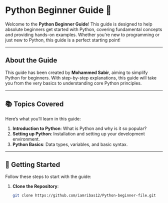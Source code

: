 # Python Beginner Guide 📘

Welcome to the **Python Beginner Guide**! This guide is designed to help absolute beginners get started with Python, covering fundamental concepts and providing hands-on examples. Whether you're new to programming or just new to Python, this guide is a perfect starting point!

---

## About the Guide

This guide has been created by **Mohammed Sabir**, aiming to simplify Python for beginners. With step-by-step explanations, this guide will take you from the very basics to understanding core Python principles.

---

## 📚 Topics Covered

Here’s what you’ll learn in this guide:

1. **Introduction to Python**: What is Python and why is it so popular?
2. **Setting up Python**: Installation and setting up your development environment.
3. **Python Basics**: Data types, variables, and basic syntax.
<!-- 4. **Control Flow**: Loops, conditionals, and logical operators.
5. **Functions**: Creating and using functions in Python.
6. **Data Structures**: Lists, tuples, dictionaries, and sets.
7. **Modules and Libraries**: Using built-in and third-party libraries.
8. **File Handling**: Reading from and writing to files.
9. **Error Handling**: Try-except blocks for handling exceptions.
10. **Project**: A small beginner-friendly project to apply everything you've learned. -->

---

## 🚀 Getting Started

Follow these steps to start with the guide:

1. **Clone the Repository**:
   ```bash
   git clone https://github.com/iamribas12/Python-beginner-file.git